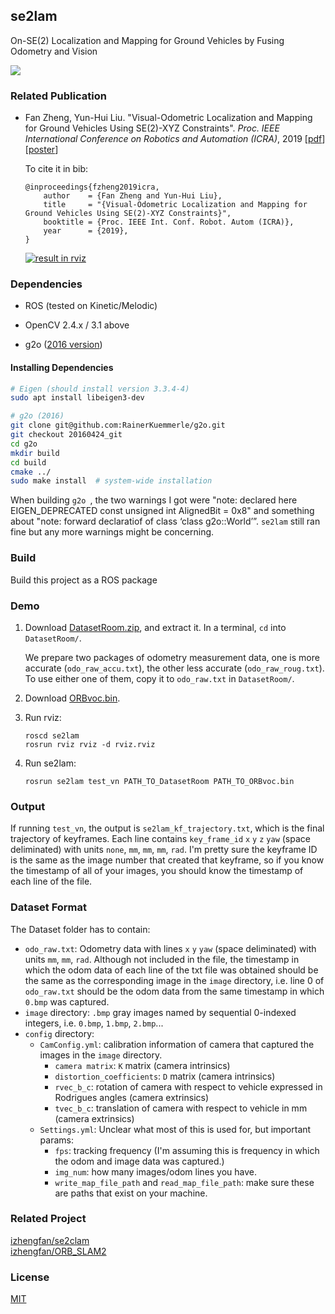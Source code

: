 se2lam
---
On-SE(2) Localization and Mapping for Ground Vehicles by Fusing Odometry and Vision

[![](../../workflows/Build/badge.svg)](../../actions?query=workflow%3A"Build")

### Related Publication

- Fan Zheng, Yun-Hui Liu. "Visual-Odometric Localization and Mapping for Ground Vehicles Using SE(2)-XYZ Constraints". _Proc. IEEE  International Conference on Robotics and Automation (ICRA)_, 2019 \[[pdf](https://fzheng.me/icra/2019.pdf)\] \[[poster](poster_fzheng.pdf)\]

  To cite it in bib:
  ```
  @inproceedings{fzheng2019icra,
      author    = {Fan Zheng and Yun-Hui Liu},
      title     = "{Visual-Odometric Localization and Mapping for Ground Vehicles Using SE(2)-XYZ Constraints}",
      booktitle = {Proc. IEEE Int. Conf. Robot. Autom (ICRA)},
      year      = {2019},
  }
  ```

  [![result in rviz](https://images.gitee.com/uploads/images/2019/0304/152353_36314cbb_874043.jpeg)](https://mycuhk-my.sharepoint.com/:v:/g/personal/1155051778_link_cuhk_edu_hk/EeIO3MJtH5pHsFkIRGHJbLEBRhRBGRRG6pwR19SFCrhQwQ?e=vbSLzS)

### Dependencies

- ROS (tested on Kinetic/Melodic)

- OpenCV 2.4.x / 3.1 above

- g2o ([2016 version](https://github.com/RainerKuemmerle/g2o/releases/tag/20160424_git))

#### Installing Dependencies

```bash
# Eigen (should install version 3.3.4-4)
sudo apt install libeigen3-dev

# g2o (2016)
git clone git@github.com:RainerKuemmerle/g2o.git
git checkout 20160424_git
cd g2o
mkdir build
cd build
cmake ../
sudo make install  # system-wide installation
```
When building `g2o `, the two warnings I got were "note: declared here
 EIGEN_DEPRECATED const unsigned int AlignedBit = 0x8" and something about "note: forward declaratiof of class ‘class g2o::World’”. `se2lam` still ran fine but any more warnings might be concerning.

### Build

Build this project as a ROS package

### Demo

1. Download [DatasetRoom.zip](https://mycuhk-my.sharepoint.com/:u:/g/personal/1155051778_link_cuhk_edu_hk/Ef4NuXvLZI1JhfljH9LkNxUB5xrDrCOrRnxwztO5bGKlew?e=U4aind), and extract it. In a terminal, `cd` into `DatasetRoom/`.

   We prepare two packages of odometry measurement data, one is more accurate (`odo_raw_accu.txt`), the other less accurate (`odo_raw_roug.txt`). To use either one of them, copy it to `odo_raw.txt` in `DatasetRoom/`.

2. Download [ORBvoc.bin](https://mycuhk-my.sharepoint.com/:u:/g/personal/1155051778_link_cuhk_edu_hk/EaF2ZkP17rdJrUHT0mrcf74Bl1h_691xZrxNILGbQbYFmA?e=nXRSS4).

3. Run rviz:

   ```
   roscd se2lam
   rosrun rviz rviz -d rviz.rviz
   ```

4. Run se2lam:
   
   ```
   rosrun se2lam test_vn PATH_TO_DatasetRoom PATH_TO_ORBvoc.bin
   ```

### Output

If running `test_vn`, the output is `se2lam_kf_trajectory.txt`, which is the final trajectory of keyframes. Each line contains `key_frame_id` `x` `y` `z` `yaw` (space deliminated) with units `none`, `mm`, `mm`, `mm`, `rad`. I'm pretty sure the keyframe ID is the same as the image number that created that keyframe, so if you know the timestamp of all of your images, you should know the timestamp of each line of the file.

### Dataset Format

The Dataset folder has to contain:
- `odo_raw.txt`: Odometry data with lines `x` `y` `yaw` (space deliminated) with units `mm`, `mm`, `rad`. Although not included in the file, the timestamp in which the odom data of each line of the txt file was obtained should be the same as the corresponding image in the `image` directory, i.e. line 0 of `odo_raw.txt` should be the odom data from the same timestamp in which `0.bmp` was captured.
- `image` directory: `.bmp` gray images named by sequential 0-indexed integers, i.e. `0.bmp`, `1.bmp`, `2.bmp`...
- `config` directory:
  - `CamConfig.yml`: calibration information of camera that captured the images in the `image` directory.
    - `camera matrix`: `K` matrix (camera intrinsics)
    - `distortion_coefficients`: `D` matrix (camera intrinsics)
    - `rvec_b_c`: rotation of camera with respect to vehicle expressed in Rodrigues angles (camera extrinsics)
    - `tvec_b_c`: translation of camera with respect to vehicle in mm (camera extrinsics)
  - `Settings.yml`: Unclear what most of this is used for, but important params:
    - `fps`: tracking frequency (I'm assuming this is frequency in which the odom and image data was captured.)
    - `img_num`: how many images/odom lines you have.
    - `write_map_file_path` and `read_map_file_path`: make sure these are paths that exist on your machine.
   
### Related Project

[izhengfan/se2clam](https://github.com/izhengfan/se2clam)  
[izhengfan/ORB_SLAM2](https://github.com/izhengfan/ORB_SLAM2)

### License 

[MIT](LICENSE)
